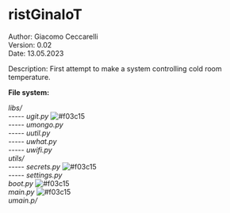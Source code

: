 # ristGinaIoT

Author:  Giacomo Ceccarelli<br>
Version: 0.02<br>
Date: 13.05.2023

Description: First attempt to make a system controlling cold room temperature.

**File system:**

*libs/*<br>
----- *ugit.py* ![#f03c15](https://placehold.co/15x15/f03c15/f03c15.png)<br>
----- *umongo.py*<br>
----- *uutil.py*<br>
----- *uwhat.py*<br>
----- *uwifi.py*<br>
*utils/*<br>
----- *secrets.py* ![#f03c15](https://placehold.co/15x15/f03c15/f03c15.png)<br>
----- *settings.py*<br>
*boot.py* ![#f03c15](https://placehold.co/15x15/f03c15/f03c15.png)<br>
*main.py* ![#f03c15](https://placehold.co/15x15/f03c15/f03c15.png)<br>
*umain.p/*
